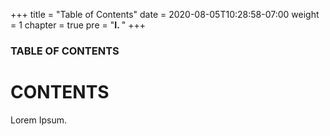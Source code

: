 +++
title = "Table of Contents"
date = 2020-08-05T10:28:58-07:00
weight = 1
chapter = true
pre = "<b>I. </b>"
+++

### TABLE OF CONTENTS

# CONTENTS

Lorem Ipsum.